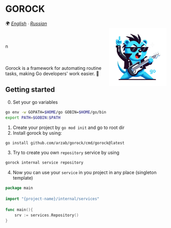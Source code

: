 # GOROCK

🌍 *[English](README.md) ∙ [Russian](README_ru.md)*<br>
<img align="right" width="180px" src="media/icon.png">

[//]: # ([![Build Status]&#40;https://github.com/swaggo/swag/actions/workflows/ci.yml/badge.svg?branch=master&#41;]&#40;https://github.com/features/actions&#41;)
[//]: # ([![Coverage Status]&#40;https://img.shields.io/codecov/c/github/swaggo/swag/master.svg&#41;]&#40;https://codecov.io/gh/swaggo/swag&#41;)
[//]: # ([![Go Report Card]&#40;https://goreportcard.com/badge/github.com/swaggo/swag&#41;]&#40;https://goreportcard.com/report/github.com/swaggo/swag&#41;)
[//]: # ([![codebeat badge]&#40;https://codebeat.co/badges/71e2f5e5-9e6b-405d-baf9-7cc8b5037330&#41;]&#40;https://codebeat.co/projects/github-com-swaggo-swag-master&#41;)
[//]: # ([![Go Doc]&#40;https://godoc.org/github.com/swaggo/swagg?status.svg&#41;]&#40;https://godoc.org/github.com/swaggo/swag&#41;)
[//]: # ([![Backers on Open Collective]&#40;https://opencollective.com/swag/backers/badge.svg&#41;]&#40;#backers&#41;)
[//]: # ([![Sponsors on Open Collective]&#40;https://opencollective.com/swag/sponsors/badge.svg&#41;]&#40;#sponsors&#41; [![FOSSA Status]&#40;https://app.fossa.io/api/projects/git%2Bgithub.com%2Fswaggo%2Fswag.svg?type=shield&#41;]&#40;https://app.fossa.io/projects/git%2Bgithub.com%2Fswaggo%2Fswag?ref=badge_shield&#41;)
[//]: # ([![Release]&#40;https://img.shields.io/github/release/swaggo/swag.svg?style=flat-square&#41;]&#40;https://github.com/swaggo/swag/releases&#41;)
<br>
<br>n
<br>
<br>
<br>
<br>
Gorock is a framework for automating routine tasks, making Go developers' work easier. 🚀









## Getting started

0. Set your go variables
```sh
go env -w GOPATH=$HOME/go GOBIN=$HOME/go/bin
export PATH=$GOBIN:$PATH
```
1. Create your project by `go mod init` and go to root dir
2. Install gorock by using:
```sh
go install github.com/arzab/gorock/cmd/gorock@latest
```
3. Try to create you own `repository` service by using
```sh
gorock internal service repository
```
4. Now you can use your `service` in you project in any place (singleton template)
```go
package main

import "{project-name}/internal/services"

func main(){
	srv := services.Repository()
}

```